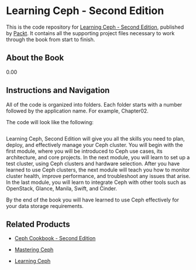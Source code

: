 # Learning Ceph - Second Edition
This is the code repository for [Learning Ceph - Second Edition](https://www.packtpub.com/virtualization-and-cloud/learning-ceph-second-edition?utm_source=github&utm_medium=repository&utm_campaign=9781787127913), published by [Packt](https://www.packtpub.com/?utm_source=github). It contains all the supporting project files necessary to work through the book from start to finish.
## About the Book
0.00
## Instructions and Navigation
All of the code is organized into folders. Each folder starts with a number followed by the application name. For example, Chapter02.



The code will look like the following:
```

```

Learning Ceph, Second Edition will give you all the skills you need to plan, deploy, and effectively manage your Ceph cluster. You will begin with the first module, where you will be introduced to Ceph use cases, its architecture, and core projects. In the next module, you will learn to set up a test cluster, using Ceph clusters and hardware selection. After you have learned to use Ceph clusters, the next module will teach you how to monitor cluster health, improve performance, and troubleshoot any issues that arise. In the last module, you will learn to integrate Ceph with other tools such as OpenStack, Glance, Manila, Swift, and Cinder.

By the end of the book you will have learned to use Ceph effectively for your data storage requirements.


## Related Products
* [Ceph Cookbook - Second Edition](https://www.packtpub.com/virtualization-and-cloud/ceph-cookbook-second-edition?utm_source=github&utm_medium=repository&utm_campaign=9781788391061)

* [Mastering Ceph](https://www.packtpub.com/big-data-and-business-intelligence/mastering-ceph?utm_source=github&utm_medium=repository&utm_campaign=9781785888786)

* [Learning Ceph](https://www.packtpub.com/virtualization-and-cloud/learning-ceph?utm_source=github&utm_medium=repository&utm_campaign=9781783985623)

